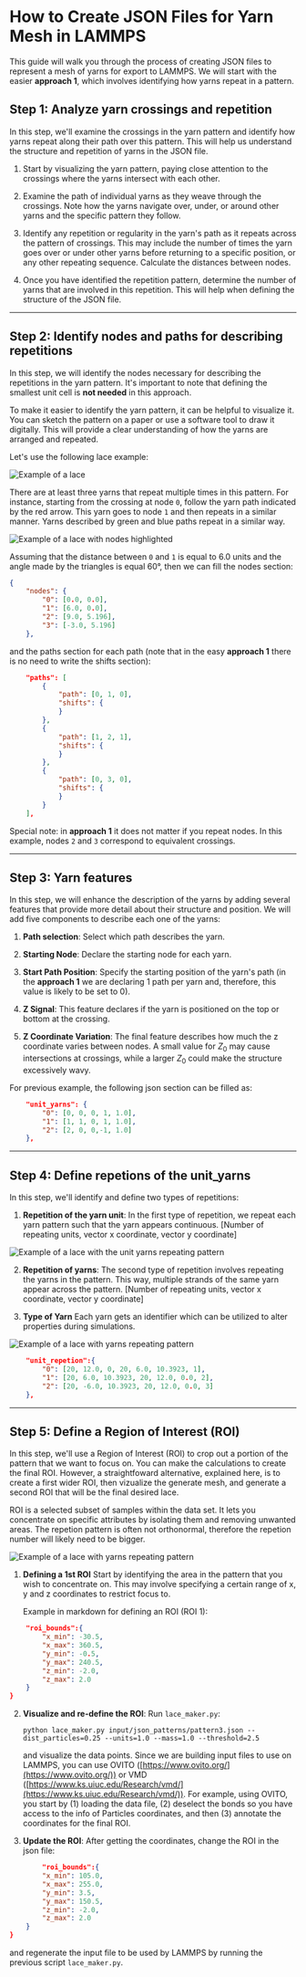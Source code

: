 # How to Create JSON Files for Yarn Mesh in LAMMPS

This guide will walk you through the process of creating JSON files to represent a mesh of yarns for export to LAMMPS. We will start with the easier **approach 1**, which involves identifying how yarns repeat in a pattern.

## Step 1: Analyze yarn crossings and repetition

In this step, we'll examine the crossings in the yarn pattern and identify how yarns repeat along their path over this pattern. This will help us understand the structure and repetition of yarns in the JSON file.

1. Start by visualizing the yarn pattern, paying close attention to the crossings where the yarns intersect with each other.

2. Examine the path of individual yarns as they weave through the crossings. Note how the yarns navigate over, under, or around other yarns and the specific pattern they follow.

3. Identify any repetition or regularity in the yarn's path as it repeats across the pattern of crossings. This may include the number of times the yarn goes over or under other yarns before returning to a specific position, or any other repeating sequence. Calculate the distances between nodes.

4. Once you have identified the repetition pattern, determine the number of yarns that are involved in this repetition. This will help when defining the structure of the JSON file.

---

## Step 2: Identify nodes and paths for describing repetitions

In this step, we will identify the nodes necessary for describing the repetitions in the yarn pattern. It's important to note that defining the smallest unit cell is **not needed** in this approach.

To make it easier to identify the yarn pattern, it can be helpful to visualize it. You can sketch the pattern on a paper or use a software tool to draw it digitally. This will provide a clear understanding of how the yarns are arranged and repeated.

Let's use the following lace example:

![Example of a lace](img/example.jpg)

There are at least three yarns that repeat multiple times in this pattern. For instance, starting from the crossing at node `0`, follow the yarn path indicated by the red arrow. This yarn goes to node `1` and then repeats in a similar manner. Yarns described by green and blue paths repeat in a similar way.

![Example of a lace with nodes highlighted](img/example_nodes.jpg)

Assuming that the distance between `0` and `1` is equal to 6.0 units and the angle made by the triangles is equal 60°, then we can fill the nodes section:

```json
{
    "nodes": {
        "0": [0.0, 0.0],
        "1": [6.0, 0.0],
        "2": [9.0, 5.196],
        "3": [-3.0, 5.196]
    },
```
and the paths section for each path (note that in the easy **approach 1** there is no need to write the shifts section):

```json
    "paths": [
        {
            "path": [0, 1, 0],
            "shifts": {
            }
        },
        {
            "path": [1, 2, 1],
            "shifts": {
            }
        },
        {
            "path": [0, 3, 0],
            "shifts": {
            }
        }
    ],
```

Special note: in **approach 1** it does not matter if you repeat nodes. In this example, nodes `2` and `3` correspond to equivalent crossings.

---

## Step 3: Yarn features

In this step, we will enhance the description of the yarns by adding several features that provide more detail about their structure and position. We will add five components to describe each one of the yarns:

1. **Path selection**: Select which path describes the yarn. 
   
2. **Starting Node**: Declare the starting node for each yarn. 

3. **Start Path Position**: Specify the starting position of the yarn's path (in the **approach 1** we are declaring 1 path per yarn and, therefore, this value is likely to be set to 0).
   
4. **Z Signal**: This feature declares if the yarn is positioned on the top or bottom at the crossing.
   
5. **Z Coordinate Variation**: The final feature describes how much the z coordinate varies between nodes. A small value for $Z_0$ may cause intersections at crossings, while a larger $Z_0$ could make the structure excessively wavy.

For previous example, the following json section can be filled as:

```json
	"unit_yarns": {
		"0": [0, 0, 0, 1, 1.0],
		"1": [1, 1, 0, 1, 1.0],
		"2": [2, 0, 0,-1, 1.0]
	},
```

---

## Step 4: Define repetions of the unit_yarns

In this step, we'll identify and define two types of repetitions:

1. **Repetition of the yarn unit**: In the first type of repetition, we repeat each yarn pattern such that the yarn appears continuous. [Number of repeating units, vector x coordinate, vector y coordinate]

![Example of a lace with the unit yarns repeating pattern](img/example_repeat_1.jpg)

2. **Repetition of yarns**: The second type of repetition involves repeating the yarns in the pattern. This way, multiple strands of the same yarn appear across the pattern. [Number of repeating units, vector x coordinate, vector y coordinate]

3. **Type of Yarn** Each yarn gets an identifier which can be utilized to alter properties during simulations.

![Example of a lace with yarns repeating pattern](img/example_repeat_2.jpg)

```json
	"unit_repetion":{
		"0": [20, 12.0, 0, 20, 6.0, 10.3923, 1],
		"1": [20, 6.0, 10.3923, 20, 12.0, 0.0, 2],
		"2": [20, -6.0, 10.3923, 20, 12.0, 0.0, 3]
	},
```

---

## Step 5: Define a Region of Interest (ROI)

In this step, we'll use a Region of Interest (ROI) to crop out a portion of the pattern that we want to focus on. You can make the calculations to create the final ROI. However, a straightfoward alternative, explained here, is to create a first wider ROI, then vizualize the generate mesh, and generate a second ROI that will be the final desired lace.

ROI is a selected subset of samples within the data set. It lets you concentrate on specific attributes by isolating them and removing unwanted areas. The repetion pattern is often not orthonormal, therefore the repetion number will likely need to be bigger. 

![Example of a lace with yarns repeating pattern](img/example_roi.jpg)

1. **Defining a 1st ROI** 
   Start by identifying the area in the pattern that you wish to concentrate on. This may involve specifying a certain range of x, y and z coordinates to restrict focus to. 

   Example in markdown for defining an ROI (ROI 1):

```json
	"roi_bounds":{
		"x_min": -30.5,
		"x_max": 360.5,
		"y_min": -0.5,
		"y_max": 240.5,
		"z_min": -2.0,
		"z_max": 2.0
	}
}
```

2. **Visualize and re-define the ROI**:
    Run `lace_maker.py`:
    
    ```
    python lace_maker.py input/json_patterns/pattern3.json --dist_particles=0.25 --units=1.0 --mass=1.0 --threshold=2.5
    ```

    and visualize the data points. Since we are building input files to use on LAMMPS, you can use OVITO ([https://www.ovito.org/](https://www.ovito.org/)) or VMD ([https://www.ks.uiuc.edu/Research/vmd/](https://www.ks.uiuc.edu/Research/vmd/)). For example, using OVITO, you start by (1) loading the data file, (2) deselect the bonds so you have access to the info of Particles coordinates, and then (3) annotate the coordinates for the final ROI.

3. **Update the ROI**:
    After getting the coordinates, change the ROI in the json file:

```json
    	"roi_bounds":{
		"x_min": 105.0,
		"x_max": 255.0,
		"y_min": 3.5,
		"y_max": 150.5,
		"z_min": -2.0,
		"z_max": 2.0
	}
}
```

and regenerate the input file to be used by LAMMPS by running the previous script `lace_maker.py`.
